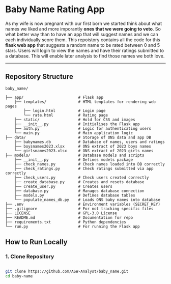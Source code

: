 # Baby Name Rating App

As my wife is now pregnant with our first born we started think about what names we liked and more imporantly **ones that we were going to veto**. So what better way than to have an app that will suggest names and we can each individually score them. This repoistory contains all the code for this **flask web app** that suggests a random name to be rated between 0 and 5 stars. Users will login to view the names and have their ratings submitted to a database. This will enable later analysis to find those names we both love.

***

## Repository Structure

```
baby_name/

├── app/                        # Flask app
    ├── templates/              # HTML templates for rendering web pages
        ├── login.html          # Login page
        └── rate.html           # Rating page
    ├── static/                 # Hold for CSS and images
    ├── __init__.py             # Initialises the Flask app
    ├── auth.py                 # Logic for authenticating users
    └── main.py                 # Main application logic
├── data/                       # Storage of ONS data and app DB
    ├── babynames.db            # Database of names, users and ratings
    ├── boysnames2023.xlsx      # ONS extract of 2023 boys names
    └── girlsnames2023.xlsx     # ONS extract of 2023 girls names
├── models/                     # Database models and scripts
    ├── __init__.py             # Defines models package
    ├── check_names.py          # Check names loaded into DB correctly
    ├── check_ratings.py        # Check ratings submitted via app correctly
    ├── check_users.py          # Check users created correctly
    ├── create_database.py      # Creates and resets database
    ├── create_user.py          # Creates users
    ├── database.py             # Manages database connection
    ├── models.py               # Defines database tables
    └── populate_names_db.py    # Loads ONS baby names into database
├── .env                        # Environment variables (SECRET_KEY)
├── .gitignore                  # For not tracking specific files
├── LICENSE                     # GPL-3.0 License
├── README.md                   # Documentation for repo
├── requirements.txt            # Python dependencies
└── run.py                      # For running the Flask app

```
## How to Run Locally

### 1. Clone Repository

```sh

git clone https://github.com/ASW-Analyst/baby_name.git
cd baby-name

```
